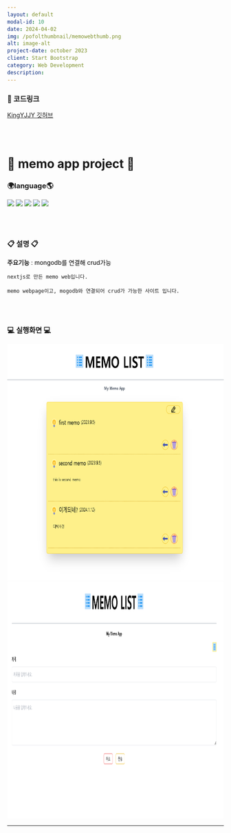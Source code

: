 ```yaml
---
layout: default
modal-id: 10
date: 2024-04-02
img: /pofolthumbnail/memowebthumb.png
alt: image-alt
project-date: october 2023
client: Start Bootstrap
category: Web Development
description: 
---
```


### 📌 코드링크 
[KingYJJY 깃허브](https://github.com/kingyjjy/mymemo-web "https://github.com/kingyjjy/mymemo-web")

<br><br/>

# 📒 memo app project 📝
### 🌍language🌎
  <img src="https://img.shields.io/badge/nextjs-000000?style=for-the-badge&logo=next.js&logoColor=white"> 
  <img src="https://img.shields.io/badge/react-61DAFB?style=for-the-badge&logo=react&logoColor=black"> 
  <img src="https://img.shields.io/badge/bootstrap-7952B3?style=for-the-badge&logo=bootstrap&logoColor=white">
  <img src="https://img.shields.io/badge/css-1572B6?style=for-the-badge&logo=css3&logoColor=white"> 
  <img src="https://img.shields.io/badge/mongoDB-47A248?style=for-the-badge&logo=MongoDB&logoColor=white">
  
<br><br/>

### 📋 설명 📋
 **주요기능** : <span style="color:black">mongodb를 연결해 crud가능</span>

    nextjs로 만든 memo web입니다.

    memo webpage이고, mogodb와 연결되어 crud가 가능한 사이트 입니다.

<br><br/>

### 💻 실행화면 💻
<img src="../img/project/memoweb/처음화면.png" width="750" height="550">  
<img src="../img/project/memoweb/write.png" width="750" height="550"> 


---